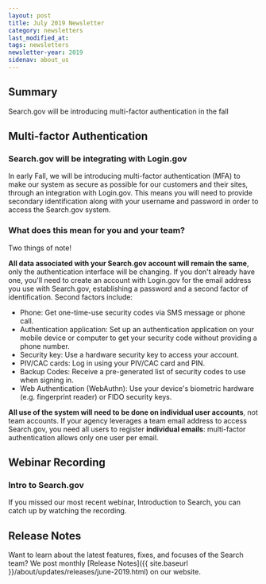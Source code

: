 ```yaml
---
layout: post
title: July 2019 Newsletter
category: newsletters
last_modified_at: 
tags: newsletters
newsletter-year: 2019
sidenav: about_us
---
```


## Summary 

Search.gov will be introducing multi-factor authentication in the fall

## Multi-factor Authentication

### Search.gov will be integrating with Login.gov

In early Fall, we will be introducing multi-factor authentication (MFA) to make our system as secure as possible for our customers and their sites, through an integration with Login.gov. This means you will need to provide secondary identification along with your username and password in order to access the Search.gov system.

### What does this mean for you and your team? 

Two things of note!

**All data associated with your Search.gov account will remain the same**, only the authentication interface will be changing. If you don't already have one, you'll need to create an account with Login.gov for the email address you use with Search.gov, establishing a password and a second factor of identification. Second factors include:

- Phone: Get one-time-use security codes via SMS message or phone call.
- Authentication application: Set up an authentication application on your mobile device or computer to get your security code without providing a phone number.
- Security key: Use a hardware security key to access your account.
- PIV/CAC cards: Log in using your PIV/CAC card and PIN.
- Backup Codes: Receive a pre-generated list of security codes to use when signing in.
- Web Authentication (WebAuthn): Use your device's biometric hardware (e.g. fingerprint reader) or FIDO security keys.

**All use of the system will need to be done on individual user accounts**, not team accounts. If your agency leverages a team email address to access Search.gov, you need all users to register **individual emails**: multi-factor authentication allows only one user per email.

## Webinar Recording

### Intro to Search.gov

If you missed our most recent webinar, Introduction to Search, you can catch up by watching the recording.

## Release Notes

Want to learn about the latest features, fixes, and focuses of the Search team? We post monthly [Release Notes]({{ site.baseurl }}/about/updates/releases/june-2019.html) on our website.